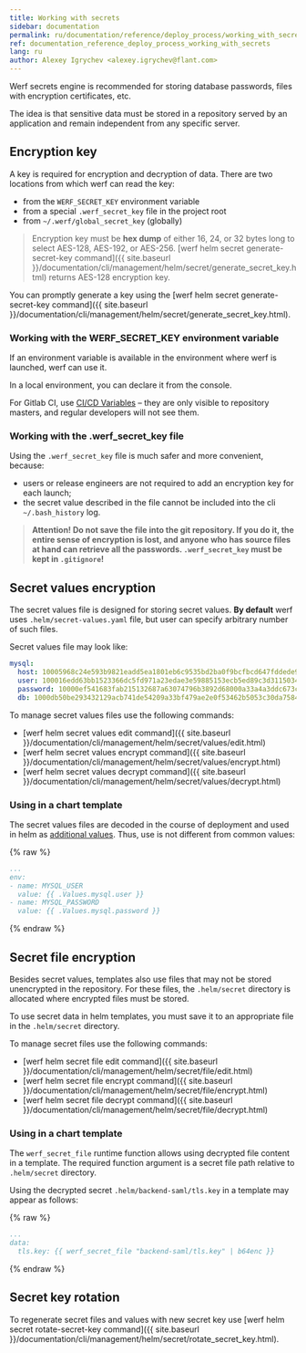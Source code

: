 ```yaml
---
title: Working with secrets
sidebar: documentation
permalink: ru/documentation/reference/deploy_process/working_with_secrets.html
ref: documentation_reference_deploy_process_working_with_secrets
lang: ru
author: Alexey Igrychev <alexey.igrychev@flant.com>
---
```


Werf secrets engine is recommended for storing database passwords, files with encryption certificates, etc.

The idea is that sensitive data must be stored in a repository served by an application and remain independent from any specific server.

## Encryption key

A key is required for encryption and decryption of data. There are two locations from which werf can read the key:
* from the `WERF_SECRET_KEY` environment variable
* from a special `.werf_secret_key` file in the project root
* from `~/.werf/global_secret_key` (globally)

> Encryption key must be **hex dump** of either 16, 24, or 32 bytes long to select AES-128, AES-192, or AES-256. [werf helm secret generate-secret-key command]({{ site.baseurl }}/documentation/cli/management/helm/secret/generate_secret_key.html) returns AES-128 encryption key.

You can promptly generate a key using the [werf helm secret generate-secret-key command]({{ site.baseurl }}/documentation/cli/management/helm/secret/generate_secret_key.html).

### Working with the WERF_SECRET_KEY environment variable

If an environment variable is available in the environment where werf is launched, werf can use it.

In a local environment, you can declare it from the console.

For Gitlab CI, use [CI/CD Variables](https://docs.gitlab.com/ee/ci/variables/#variables) – they are only visible to repository masters, and regular developers will not see them.

### Working with the .werf_secret_key file

Using the `.werf_secret_key` file is much safer and more convenient, because:
* users or release engineers are not required to add an encryption key for each launch;
* the secret value described in the file cannot be included into the cli `~/.bash_history` log.

> **Attention! Do not save the file into the git repository. If you do it, the entire sense of encryption is lost, and anyone who has source files at hand can retrieve all the passwords. `.werf_secret_key` must be kept in `.gitignore`!**

## Secret values encryption

The secret values file is designed for storing secret values. **By default** werf uses `.helm/secret-values.yaml` file, but user can specify arbitrary number of such files.  

Secret values file may look like:
```yaml
mysql:
  host: 10005968c24e593b9821eadd5ea1801eb6c9535bd2ba0f9bcfbcd647fddede9da0bf6e13de83eb80ebe3cad4
  user: 100016edd63bb1523366dc5fd971a23edae3e59885153ecb5ed89c3d31150349a4ff786760c886e5c0293990
  password: 10000ef541683fab215132687a63074796b3892d68000a33a4a3ddc673c3f4de81990ca654fca0130f17
  db: 1000db50be293432129acb741de54209a33bf479ae2e0f53462b5053c30da7584e31a589f5206cfa4a8e249d20
```

To manage secret values files use the following commands:
- [werf helm secret values edit command]({{ site.baseurl }}/documentation/cli/management/helm/secret/values/edit.html)
- [werf helm secret values encrypt command]({{ site.baseurl }}/documentation/cli/management/helm/secret/values/encrypt.html)
- [werf helm secret values decrypt command]({{ site.baseurl }}/documentation/cli/management/helm/secret/values/decrypt.html)

### Using in a chart template

The secret values files are decoded in the course of deployment and used in helm as [additional values](https://github.com/kubernetes/helm/blob/master/docs/chart_template_guide/values_files.md). Thus, use is not different from common values:

{% raw %}
```yaml
...
env:
- name: MYSQL_USER
  value: {{ .Values.mysql.user }}
- name: MYSQL_PASSWORD
  value: {{ .Values.mysql.password }}
```
{% endraw %}

## Secret file encryption

Besides secret values, templates also use files that may not be stored unencrypted in the repository. For these files, the `.helm/secret` directory is allocated where encrypted files must be stored.

To use secret data in helm templates, you must save it to an appropriate file in the `.helm/secret` directory.

To manage secret files use the following commands:
- [werf helm secret file edit command]({{ site.baseurl }}/documentation/cli/management/helm/secret/file/edit.html)
- [werf helm secret file encrypt command]({{ site.baseurl }}/documentation/cli/management/helm/secret/file/encrypt.html)
- [werf helm secret file decrypt command]({{ site.baseurl }}/documentation/cli/management/helm/secret/file/decrypt.html)

### Using in a chart template

The `werf_secret_file` runtime function allows using decrypted file content in a template. The required function argument is a secret file path relative to `.helm/secret` directory.

Using the decrypted secret `.helm/backend-saml/tls.key` in a template may appear as follows:

{% raw %}
```yaml
...
data:
  tls.key: {{ werf_secret_file "backend-saml/tls.key" | b64enc }}
```
{% endraw %}

## Secret key rotation

To regenerate secret files and values with new secret key use [werf helm secret rotate-secret-key command]({{ site.baseurl }}/documentation/cli/management/helm/secret/rotate_secret_key.html).
